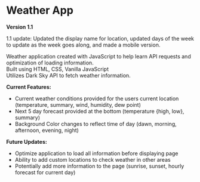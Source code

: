 # Weather App
<b>Version 1.1</b>

1.1 update: Updated the display name for location, updated days of the week to update as the week goes along, and made a mobile version.

Weather application created with JavaScript to help learn API requests and optimization of loading information.
<br>
Built using HTML, CSS, Vanilla JavaScript
<br>
Utilizes Dark Sky API to fetch weather information.

<b>Current Features:</b> 
- Current weather conditions provided for the users current location (temperature, summary, wind, humidity, dew point)
- Next 5 day forecast provided at the bottom (temperature {high, low}, summary)
- Background Color changes to reflect time of day (dawn, morning, afternoon, evening, night)

<b>Future Updates:</b>
- Optimize application to load all information before displaying page
- Ability to add custom locations to check weather in other areas
- Potentially add more information to the page (sunrise, sunset, hourly forecast for current day)
